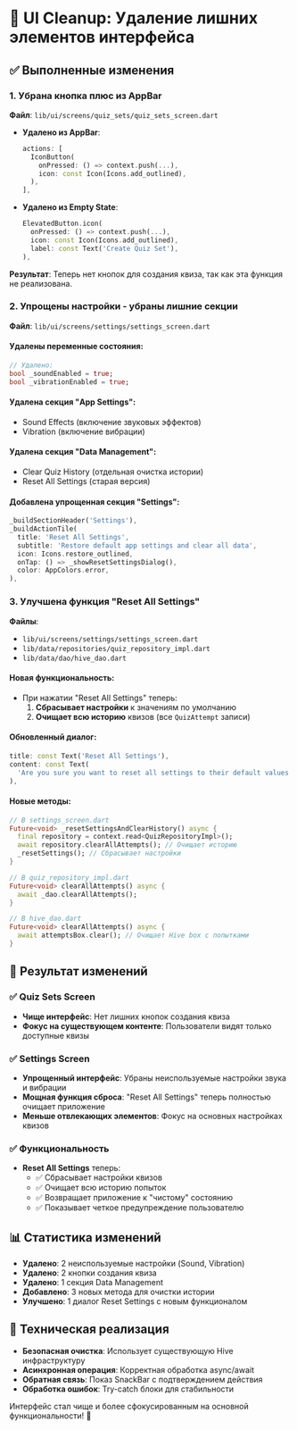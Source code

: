 # 🧹 UI Cleanup: Удаление лишних элементов интерфейса

## ✅ Выполненные изменения

### 1. **Убрана кнопка плюс из AppBar**
**Файл**: `lib/ui/screens/quiz_sets/quiz_sets_screen.dart`

- **Удалено из AppBar**:
  ```dart
  actions: [
    IconButton(
      onPressed: () => context.push(...),
      icon: const Icon(Icons.add_outlined),
    ),
  ],
  ```

- **Удалено из Empty State**:
  ```dart
  ElevatedButton.icon(
    onPressed: () => context.push(...),
    icon: const Icon(Icons.add_outlined),
    label: const Text('Create Quiz Set'),
  ),
  ```

**Результат**: Теперь нет кнопок для создания квиза, так как эта функция не реализована.

### 2. **Упрощены настройки - убраны лишние секции**
**Файл**: `lib/ui/screens/settings/settings_screen.dart`

#### **Удалены переменные состояния**:
```dart
// Удалено:
bool _soundEnabled = true;
bool _vibrationEnabled = true;
```

#### **Удалена секция "App Settings"**:
- Sound Effects (включение звуковых эффектов)
- Vibration (включение вибрации)

#### **Удалена секция "Data Management"**:
- Clear Quiz History (отдельная очистка истории)
- Reset All Settings (старая версия)

#### **Добавлена упрощенная секция "Settings"**:
```dart
_buildSectionHeader('Settings'),
_buildActionTile(
  title: 'Reset All Settings',
  subtitle: 'Restore default app settings and clear all data',
  icon: Icons.restore_outlined,
  onTap: () => _showResetSettingsDialog(),
  color: AppColors.error,
),
```

### 3. **Улучшена функция "Reset All Settings"**
**Файлы**: 
- `lib/ui/screens/settings/settings_screen.dart`
- `lib/data/repositories/quiz_repository_impl.dart`
- `lib/data/dao/hive_dao.dart`

#### **Новая функциональность**:
- При нажатии "Reset All Settings" теперь:
  1. **Сбрасывает настройки** к значениям по умолчанию
  2. **Очищает всю историю** квизов (все `QuizAttempt` записи)

#### **Обновленный диалог**:
```dart
title: const Text('Reset All Settings'),
content: const Text(
  'Are you sure you want to reset all settings to their default values and clear all quiz history? This action cannot be undone.',
),
```

#### **Новые методы**:
```dart
// В settings_screen.dart
Future<void> _resetSettingsAndClearHistory() async {
  final repository = context.read<QuizRepositoryImpl>();
  await repository.clearAllAttempts(); // Очищает историю
  _resetSettings(); // Сбрасывает настройки
}

// В quiz_repository_impl.dart
Future<void> clearAllAttempts() async {
  await _dao.clearAllAttempts();
}

// В hive_dao.dart
Future<void> clearAllAttempts() async {
  await attemptsBox.clear(); // Очищает Hive box с попытками
}
```

## 🎯 **Результат изменений**

### ✅ **Quiz Sets Screen**
- **Чище интерфейс**: Нет лишних кнопок создания квиза
- **Фокус на существующем контенте**: Пользователи видят только доступные квизы

### ✅ **Settings Screen**
- **Упрощенный интерфейс**: Убраны неиспользуемые настройки звука и вибрации
- **Мощная функция сброса**: "Reset All Settings" теперь полностью очищает приложение
- **Меньше отвлекающих элементов**: Фокус на основных настройках квизов

### ✅ **Функциональность**
- **Reset All Settings** теперь:
  - ✅ Сбрасывает настройки квизов
  - ✅ Очищает всю историю попыток
  - ✅ Возвращает приложение к "чистому" состоянию
  - ✅ Показывает четкое предупреждение пользователю

## 📊 **Статистика изменений**
- **Удалено**: 2 неиспользуемые настройки (Sound, Vibration)
- **Удалено**: 2 кнопки создания квиза
- **Удалено**: 1 секция Data Management
- **Добавлено**: 3 новых метода для очистки истории
- **Улучшено**: 1 диалог Reset Settings с новым функционалом

## 🔧 **Техническая реализация**
- **Безопасная очистка**: Использует существующую Hive инфраструктуру
- **Асинхронная операция**: Корректная обработка async/await
- **Обратная связь**: Показ SnackBar с подтверждением действия
- **Обработка ошибок**: Try-catch блоки для стабильности

Интерфейс стал чище и более сфокусированным на основной функциональности! 🚀
